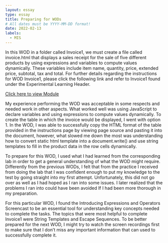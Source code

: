 ```yaml
---
layout: essay
type: essay
title: Preparing for WODs
# All dates must be YYYY-MM-DD format!
date: 2022-02-13
labels:
  - MIS
---
```





In this WOD in a folder called Invoice1, we must create a file called invoice.html that displays a sales receipt for the sale of five different products by using expressions and variables to compute values dynamically. These variables include item name, quantity, price, extended price, subtotal, tax and total. For further details regarding the instructions for WOD Invoice1, please click the following link and refer to Invoice1 found under the Experimental Learning Header.

[Click here to view Module](https://dport96.github.io/ITM352/modules/expressions-operators/)

My experience performing the WOD was acceptable in some respects and needed work in other aspects. What worked well was using JavaScript to declare variables and using expressions to compute values dynamically. To create the table in which the invoice would be displayed, I went with option 1. In the WOD, I was able to successfully copy the HTML format of the table provided in the instructions page by viewing page source and pasting it into the document, however, what slowed me down the most was understanding how to convert static html template into a document.write() and use string templates to fill in the product data in the row cells dynamically.

To prepare for this WOD, I used what I had learned from the corresponding lab in order to get a general understanding of what the WOD might require. Differently from the previous WODs, I felt that from the practice I received from doing the lab that I was confident enough to put my knowledge to the test by going straight into my first attempt. Unfortunately, this did not go over as well as I had hoped as I ran into some issues. I later realized that the problems I ran into could have been avoided If I had been more thorough in my preparation.

For this particular WOD, I found the Introducing Expressions and Operators Screencast to be an essential tool for understanding key concepts needed to complete the tasks. The topics that were most helpful to complete Invoice1 were String Templates and Escape Sequences. To be better prepared for the next WOD, I might try to watch the screen recordings first to make sure that I don’t miss any important information that can used to successfully complete it.
